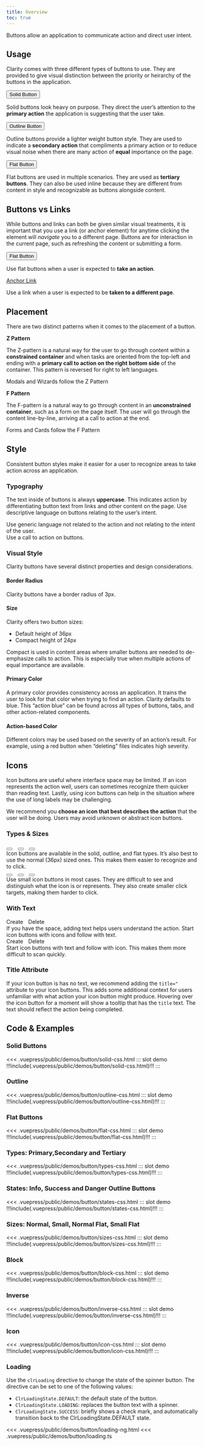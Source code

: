```yaml
---
title: Overview
toc: true
---
```


Buttons allow an application to communicate action and direct user intent.

## Usage

Clarity comes with three different types of buttons to use. They are provided to give visual distinction between the priority or heirarchy of the buttons in the application.

<div class="clr-row" cds-layout="m-t:md">
<div class="clr-col-sm-12 clr-col-lg-4">
<DocInset><button class="btn btn-primary">Solid Button</button></DocInset>

Solid buttons look heavy on purpose. They direct the user’s attention to the **primary action** the application is suggesting that the user take.

</div>
<div class="clr-col-sm-12 clr-col-lg-4">
<DocInset><button class="btn">Outline Button</button></DocInset>

Outline buttons provide a lighter weight button style. They are used to indicate a **secondary action** that compliments a primary action or to reduce visual noise when there are many action of **equal** importance on the page.

</div>
<div class="clr-col-sm-12 clr-col-lg-4">
<DocInset><button class="btn btn-link">Flat Button</button></DocInset>

Flat buttons are used in multiple scenarios. They are used as **tertiary buttons**. They can also be used inline because they are different from content in style and recognizable as buttons alongside content.

</div>
</div>

## Buttons vs Links

While buttons and links can both be given similar visual treatments, it is important that you use a link (or anchor element) for anytime clicking the element will _navigate_ you to a different page. Buttons are for interaction in the current page, such as refreshing the content or submitting a form.

<div class="clr-row" cds-layout="m-t:md">
<div class="clr-col-sm-12 clr-col-lg-6">
<DocInset><button class="btn btn-link">Flat Button</button></DocInset>

Use flat buttons when a user is expected to **take an action**.

</div>

<div class="clr-col-sm-12 clr-col-lg-6">
<DocInset><a href="javascript://" class="btn btn-link">Anchor Link</a></DocInset>

Use a link when a user is expected to be **taken to a different page**.

</div>
</div>

## Placement

There are two distinct patterns when it comes to the placement of a button.

<div class="clr-row" cds-layout="m-t:md">
<div class="clr-col-sm-12 clr-col-lg-6">
<DocInset height="300">
<ClrImage title="Z Pattern illustration" src="/images/components/button/z_pattern.svg" />
</DocInset>

**Z Pattern**

The Z-pattern is a natural way for the user to go through content within a **constrained container** and when tasks are oriented from the top-left and ending with a **primary call to action on the right bottom side** of the container. This pattern is reversed for right to left languages.

<cds-icon shape="bookmark" size="24"></cds-icon> Modals and Wizards follow the Z Pattern

</div>

<div class="clr-col-sm-12 clr-col-lg-6">
<DocInset height="300">
<ClrImage title="F Pattern illustration" src="/images/components/button/f_pattern.svg" />
</DocInset>

**F Pattern**

The F-pattern is a natural way to go through content in an **unconstrained container**, such as a form on the page itself. The user will go through the content line-by-line, arriving at a call to action at the end.

<cds-icon shape="bookmark" size="24"></cds-icon> Forms and Cards follow the F Pattern

</div>
</div>

## Style

Consistent button styles make it easier for a user to recognize areas to take action across an application.

### Typography

The text inside of buttons is always **uppercase**. This indicates action by differentiating button text from links and other content on the page. Use descriptive language on buttons relating to the user’s intent.

<div class="clr-row">

<div class="clr-col-sm-12 clr-col-lg-6 doc-dont">
<ClrImage class="doc-example" title="Typography Don't Example" src="/images/components/button/typography_dont.svg" align="center" />
Use generic language not related to the action and not relating to the intent of the user.
</div>

<div class="clr-col-sm-12 clr-col-lg-6 doc-do">
<ClrImage class="doc-example" title="Typography Do Example" src="/images/components/button/typography_do.svg" align="center" />
Use a call to action on buttons.
</div>

</div>

### Visual Style

Clarity buttons have several distinct properties and design considerations.

#### Border Radius

Clarity buttons have a border radius of 3px.

<div class="clr-row" cds-layout="m-t:md">
<div class="clr-col-sm-12 clr-col-lg-6">

#### Size

Clarity offers two button sizes:

- Default height of 36px
- Compact height of 24px

Compact is used in content areas where smaller buttons are needed to de-emphasize calls to action. This is especially true when multiple actions of equal importance are available.

</div>
<div class="clr-col-sm-12 clr-col-lg-6">

<ClrImage cds-layout="m-t@lg:xl p-t@lg:lg" title="Visualization of button sizes" src="/images/components/button/button_sizes.png" />

</div>

</div>

#### Primary Color

A primary color provides consistency across an application. It trains the user to look for that color when trying to find an action. Clarity defaults to blue. This “action blue” can be found across all types of buttons, tabs, and other action-related components.

<div class="clr-row" cds-layout="m-t:md">
<div class="clr-col-sm-12 clr-col-lg-6">

#### Action-based Color

Different colors may be used based on the severity of an action’s result. For example, using a red button when “deleting” files indicates high severity.

</div>
<div class="clr-col-sm-12 clr-col-lg-6">
<ClrImage cds-layout="m-t@lg:xl p-t@lg:lg" title="Visualization of button colors" src="/images/components/button/action_colors.png" />
</div>
</div>

## Icons

Icon buttons are useful where interface space may be limited. If an icon represents the action well, users can sometimes recognize them quicker than reading text. Lastly, using icon buttons can help in the situation where the use of long labels may be challenging.

We recommend you **choose an icon that best describes the action** that the user will be doing. Users may avoid unknown or abstract icon buttons.

### Types & Sizes

<div class="clr-row">

<div class="clr-col-sm-12 clr-col-lg-6 doc-do">
<div class="doc-example">
<button class="btn btn-primary btn-icon" style="margin-right: 0.6rem"><clr-icon shape="check"></clr-icon></button>
<button class="btn btn-icon" style="margin-right: 0.6rem"><clr-icon shape="folder"></clr-icon></button>
<button class="btn btn-icon btn-link"><clr-icon shape="cog"></clr-icon></button>
</div>
Icon buttons are available in the solid, outline, and flat types. It’s also best to use the normal (36px) sized ones. This makes them easier to recognize and to click.
</div>

<div class="clr-col-sm-12 clr-col-lg-6 doc-dont">
<div class="doc-example">
<button class="btn btn-sm btn-primary btn-icon" style="margin-right: 0.6rem"><clr-icon shape="check"></clr-icon></button>
<button class="btn btn-sm btn-icon" style="margin-right: 0.6rem"><clr-icon shape="folder"></clr-icon></button>
<button class="btn btn-icon btn-sm btn-link"><clr-icon shape="cog"></clr-icon></button>
</div>
Use small icon buttons in most cases. They are difficult to see and distinguish what the icon is or represents. They also create smaller click targets, making them harder to click.
</div>

</div>

### With Text

<div class="clr-row">
<div class="clr-col-sm-12 clr-col-lg-6 doc-do">
<div class="doc-example">
<cds-button size="icon" style="margin-right: 0.6rem"><cds-icon shape="check"></cds-icon> Create</cds-button>
<cds-button size="icon" status="danger"><cds-icon shape="times"></cds-icon> Delete</cds-button>
</div>
If you have the space, adding text helps users understand the action. Start icon buttons with icons and follow with text.
</div>

<div class="clr-col-sm-12 clr-col-lg-6 doc-dont">
<div class="doc-example">
<cds-button size="icon" style="margin-right: 0.6rem">Create <cds-icon shape="check"></cds-icon></cds-button>
<cds-button size="icon" status="danger">Delete <cds-icon shape="times"></cds-icon></cds-button>
</div>
Start icon buttons with text and follow with icon. This makes them more difficult to scan quickly.
</div>
</div>

<div class="clr-row" cds-layout="m-t:md">
<div class="clr-col-sm-12 clr-col-lg-6">

### Title Attribute

If your icon button is has no text, we recommend adding the `title="` attribute to your icon buttons. This adds some additional context for users unfamiliar with what action your icon button might produce. Hovering over the icon button for a moment will show a tooltip that has the `title` text. The text should reflect the action being completed.

</div>
<div class="clr-col-sm-12 clr-col-lg-6">

<ClrImage cds-layout="m-t@lg:xl p-t@lg:lg" title="Visualization of button title attributes" src="/images/components/button/icon-button-title-attribute.png" />

</div>
</div>

## Code & Examples

### Solid Buttons

<doc-demo toggle="false">
<<< .vuepress/public/demos/button/solid-css.html
::: slot demo
!!!include(.vuepress/public/demos/button/solid-css.html)!!!
:::
</doc-demo>

### Outline

<doc-demo toggle="false">
<<< .vuepress/public/demos/button/outline-css.html
::: slot demo
!!!include(.vuepress/public/demos/button/outline-css.html)!!!
:::
</doc-demo>

### Flat Buttons

<doc-demo toggle="false">
<<< .vuepress/public/demos/button/flat-css.html
::: slot demo
!!!include(.vuepress/public/demos/button/flat-css.html)!!!
:::
</doc-demo>

### Types: Primary,Secondary and Tertiary

<doc-demo toggle="false">
<<< .vuepress/public/demos/button/types-css.html
::: slot demo
!!!include(.vuepress/public/demos/button/types-css.html)!!!
:::
</doc-demo>

### States: Info, Success and Danger Outline Buttons

<doc-demo toggle="false">
<<< .vuepress/public/demos/button/states-css.html
::: slot demo
!!!include(.vuepress/public/demos/button/states-css.html)!!!
:::
</doc-demo>

### Sizes: Normal, Small, Normal Flat, Small Flat

<doc-demo>
<<< .vuepress/public/demos/button/sizes-css.html
::: slot demo
!!!include(.vuepress/public/demos/button/sizes-css.html)!!!
:::
</doc-demo>

### Block

<doc-demo toggle="false">
<<< .vuepress/public/demos/button/block-css.html
::: slot demo
!!!include(.vuepress/public/demos/button/block-css.html)!!!
:::
</doc-demo>

### Inverse

<doc-demo toggle="false">
<<< .vuepress/public/demos/button/inverse-css.html
::: slot demo
!!!include(.vuepress/public/demos/button/inverse-css.html)!!!
:::
</doc-demo>

### Icon

<doc-demo>
<<< .vuepress/public/demos/button/icon-css.html
::: slot demo
!!!include(.vuepress/public/demos/button/icon-css.html)!!!
:::
</doc-demo>

### Loading

Use the `clrLoading` directive to change the state of the spinner button. The directive can be set to one of the following values:

- `ClrLoadingState.DEFAULT`: the default state of the button.
- `ClrLoadingState.LOADING`: replaces the button text with a spinner.
- `ClrLoadingState.SUCCESS`: briefly shows a check mark, and automatically transition back to the ClrLoadingState.DEFAULT state.

<doc-demo>
<<< .vuepress/public/demos/button/loading-ng.html
</doc-demo>

<doc-demo>
<<< .vuepress/public/demos/button/loading.ts
</doc-demo>
